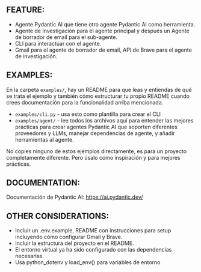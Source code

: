 ## FEATURE:

- Agente Pydantic AI que tiene otro agente Pydantic AI como herramienta.
- Agente de Investigación para el agente principal y después un Agente de borrador de email para el sub-agente.
- CLI para interactuar con el agente.
- Gmail para el agente de borrador de email, API de Brave para el agente de investigación.

## EXAMPLES:

En la carpeta `examples/`, hay un README para que leas y entiendas de qué se trata el ejemplo y también cómo estructurar tu propio README cuando crees documentación para la funcionalidad arriba mencionada.

- `examples/cli.py` - usa esto como plantilla para crear el CLI
- `examples/agent/` - lee todos los archivos aquí para entender las mejores prácticas para crear agentes Pydantic AI que soporten diferentes proveedores y LLMs, manejar dependencias de agente, y añadir herramientas al agente.

No copies ninguno de estos ejemplos directamente, es para un proyecto completamente diferente. Pero úsalo como inspiración y para mejores prácticas.

## DOCUMENTATION:

Documentación de Pydantic AI: https://ai.pydantic.dev/

## OTHER CONSIDERATIONS:

- Incluir un .env.example, README con instrucciones para setup incluyendo cómo configurar Gmail y Brave.
- Incluir la estructura del proyecto en el README.
- El entorno virtual ya ha sido configurado con las dependencias necesarias.
- Usa python_dotenv y load_env() para variables de entorno
